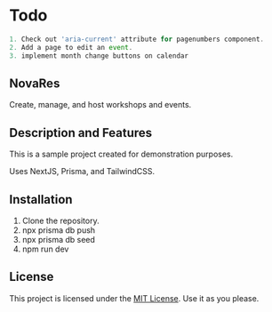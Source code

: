 # Todo

```typescript
1. Check out 'aria-current' attribute for pagenumbers component.
2. Add a page to edit an event.
3. implement month change buttons on calendar
```

## NovaRes

Create, manage, and host workshops and events.

## Description and Features

This is a sample project created for demonstration purposes.

Uses NextJS, Prisma, and TailwindCSS.

## Installation

1. Clone the repository.
2. npx prisma db push
3. npx prisma db seed
4. npm run dev

## License

This project is licensed under the [MIT License](LICENSE). Use it as you please.

